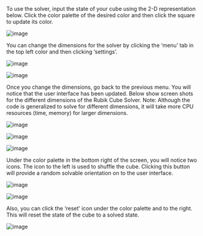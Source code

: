 To use the solver, input the state of your cube using the 2-D representation below. Click the color palette of the desired color and then click the square to update its color.

![image](https://user-images.githubusercontent.com/14824605/34399937-0d8f5c1e-eb5a-11e7-844c-cf24ab007ddd.png)

You can change the dimensions for the solver by clicking the ‘menu’ tab in the top left color and then clicking ‘settings’. 

![image](https://user-images.githubusercontent.com/14824605/34399821-2de2c664-eb59-11e7-8e88-06816fac26ae.png)


![image](https://user-images.githubusercontent.com/14824605/34399827-37102f38-eb59-11e7-8339-0f17caa68b8b.png)

Once you change the dimensions, go back to the previous menu. You will notice that the user interface has been updated. Below show screen shots for the different dimensions of the Rubik Cube Solver. Note: Although the code is generalized to solve for different dimensions, it will take more CPU resources (time, memory) for larger dimensions.


![image](https://user-images.githubusercontent.com/14824605/34399839-4fb25dae-eb59-11e7-9096-b832fad9fcbe.png)

![image](https://user-images.githubusercontent.com/14824605/34399844-5a1bbd4e-eb59-11e7-87b1-5d25a827f9be.png)

![image](https://user-images.githubusercontent.com/14824605/34399865-8c035baa-eb59-11e7-9d16-584f4cca3497.png)


Under the color palette in the bottom right of the screen, you will notice two icons. The icon to the left is used to shuffle the cube. Clicking this button will provide a random solvable orientation on to the user interface.

![image](https://user-images.githubusercontent.com/14824605/34399888-b1778c62-eb59-11e7-80b2-f15a47b3865f.png)

![image](https://user-images.githubusercontent.com/14824605/34399899-c176040e-eb59-11e7-92f1-9aab4cc6248e.png)

Also, you can click the ‘reset’ icon under the color palette and to the right. This will reset the state of the cube to a solved state.

![image](https://user-images.githubusercontent.com/14824605/34399919-e16ff62a-eb59-11e7-86c8-c5906c1a5fce.png)
